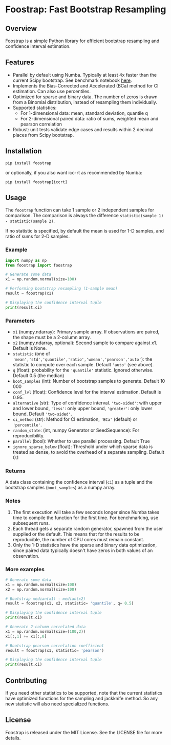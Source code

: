 # Foostrap: Fast Bootstrap Resampling

## Overview
Foostrap is a simple Python library for efficient bootstrap resampling and confidence interval estimation.

## Features

- Parallel by default using Numba. Typically at least 4x faster than the current Scipy bootstrap. See benchmark notebook [here](https://github.com/japlete/foostrap/blob/main/benchmark.ipynb).
- Implements the Bias-Corrected and Accelerated (BCa) method for CI estimation. Can also use percentiles.
- Optimized for sparse and binary data. The number of zeros is drawn from a Binomial distribution, instead of resampling them individually.
- Supported statistics:
    - For 1-dimensional data: mean, standard deviation, quantile q
    - For 2-dimensional paired data: ratio of sums, weighted mean and pearson correlation
- Robust: unit tests validate edge cases and results within 2 decimal places from Scipy bootstrap.

## Installation

```
pip install foostrap
```

or optionally, if you also want icc-rt as recommended by Numba:

```
pip install foostrap[iccrt]
```

## Usage

The `foostrap` function can take 1 sample or 2 independent samples for comparison. The comparison is always the difference `statistic(sample 1) - statistic(sample 2)`.

If no statistic is specified, by default the mean is used for 1-D samples, and ratio of sums for 2-D samples.

### Example

```python
import numpy as np
from foostrap import foostrap

# Generate some data
x1 = np.random.normal(size=100)

# Performing bootstrap resampling (1-sample mean)
result = foostrap(x1)

# Displaying the confidence interval tuple
print(result.ci)
```

### Parameters

- `x1` (numpy.ndarray): Primary sample array. If observations are paired, the shape must be a 2-column array.
- `x2` (numpy.ndarray, optional): Second sample to compare against x1. Default is None.
- `statistic` (one of `'mean','std','quantile','ratio','wmean','pearson','auto'`): the statistic to compute over each sample. Default `'auto'` (see above).
- `q` (float): probability for the `'quantile'` statistic. Ignored otherwise. Default 0.5 (the median)
- `boot_samples` (int): Number of bootstrap samples to generate. Default 10 000
- `conf_lvl` (float): Confidence level for the interval estimation. Default is 0.95.
- `alternative` (str): Type of confidence interval. `'two-sided'`: with upper and lower bound, `'less'`: only upper bound, `'greater'`: only lower bound. Default `'two-sided'`.
- `ci_method` (str): Method for CI estimation, `'BCa'` (default) or `'percentile'`.
- `random_state`: (int, numpy Generator or SeedSequence): For reproducibility.
- `parallel` (bool): Whether to use parallel processing. Default True
- `ignore_sparse_below` (float): Threshold under which sparse data is treated as dense, to avoid the overhead of a separate sampling. Default 0.1

### Returns

A data class containing the confidence interval (`ci`) as a tuple and the bootstrap samples (`boot_samples`) as a numpy array.

### Notes
1. The first execution will take a few seconds longer since Numba takes time to compile the function for the first time. For benchmarking, use subsequent runs.
2. Each thread gets a separate random generator, spawned from the user supplied or the default. This means that for the results to be reproducible, the number of CPU cores must remain constant.
3. Only the 1-D statistics have the sparse and binary data optimization, since paired data typically doesn't have zeros in both values of an observation.

### More examples
```python
# Generate some data
x1 = np.random.normal(size=100)
x2 = np.random.normal(size=100)

# Bootstrap median(x1) - median(x2)
result = foostrap(x1, x2, statistic= 'quantile', q= 0.5)

# Displaying the confidence interval tuple
print(result.ci)

# Generate 2-column correlated data
x1 = np.random.normal(size=(100,2))
x1[:,1] += x1[:,0]

# Bootstrap pearson correlation coefficient
result = foostrap(x1, statistic= 'pearson')

# Displaying the confidence interval tuple
print(result.ci)
```

## Contributing

If you need other statistics to be supported, note that the current statistics have optimized functions for the sampling and jackknife method. So any new statistic will also need specialized functions.

## License

Foostrap is released under the MIT License. See the LICENSE file for more details.
